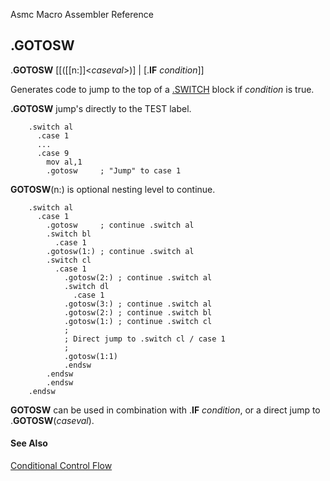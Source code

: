 Asmc Macro Assembler Reference

## .GOTOSW

.**GOTOSW** [[([[n:]]<_caseval_>)] | [.**IF** _condition_]]

Generates code to jump to the top of a [.SWITCH](dot-switch.md) block if _condition_ is true.

**.GOTOSW** jump's directly to the TEST label.

```
	.switch al
	  .case 1
	  ...
	  .case 9
	    mov al,1
	    .gotosw		; "Jump" to case 1
```

**GOTOSW**(n:) is optional nesting level to continue.

```
	.switch al
	  .case 1
	    .gotosw		; continue .switch al
	    .switch bl
	      .case 1
		.gotosw(1:)	; continue .switch al
		.switch cl
		  .case 1
		    .gotosw(2:) ; continue .switch al
		    .switch dl
		      .case 1
			.gotosw(3:) ; continue .switch al
			.gotosw(2:) ; continue .switch bl
			.gotosw(1:) ; continue .switch cl
			;
			; Direct jump to .switch cl / case 1
			;
			.gotosw(1:1)
		    .endsw
		.endsw
	    .endsw
	.endsw
```

**GOTOSW** can be used in combination with .**IF** _condition_, or a direct jump to .**GOTOSW**(_caseval_).

#### See Also

[Conditional Control Flow](conditional-control-flow.md)

